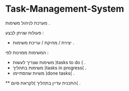 # Task-Management-System
מערכת לניהול משימות .

פעולות שניתן לבצע :
* יצירת / מחיקת / עריכת משימות .

המשימות ממוינות לפי :
* משימות שצריך לעשות )tasks to do ( .
* משימות בתהליך )tasks in progress( .
* משיות שהסתיימו )done tasks( .


** התכנית עדיין בתהליך )לקראת סיום( .
